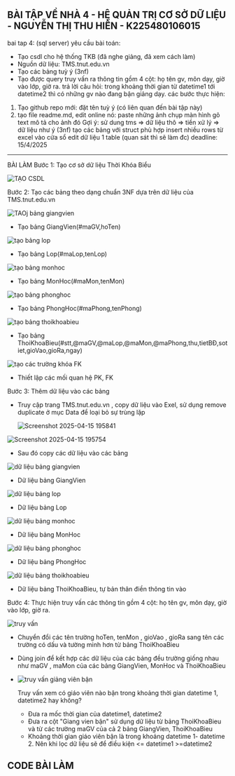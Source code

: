 BÀI TẬP VỀ NHÀ 4 - HỆ QUẢN TRỊ CƠ SỞ DỮ LIỆU - NGUYỄN THỊ THU HIỀN - K225480106015
------------------------------------------------------------------------------------
bai tap 4: (sql server)
yêu cầu bài toán:
 - Tạo csdl cho hệ thống TKB (đã nghe giảng, đã xem cách làm)
 - Nguồn dữ liệu: TMS.tnut.edu.vn
 - Tạo các bảng tuỳ ý (3nf)
 - Tạo được query truy vấn ra thông tin gồm 4 cột: họ tên gv, môn dạy, giờ vào lớp, giờ ra.
   trả lời câu hỏi: trong khoảng thời gian từ datetime1 tới datetime2 thì có những gv nào đang bận giảng dạy.
các bước thực hiện:
1. Tạo github repo mới: đặt tên tuỳ ý (có liên quan đến bài tập này)
2. tạo file readme.md, edit online nó:
   paste những ảnh chụp màn hình
   gõ text mô tả cho ảnh đó
Gợi ý:
  sử dung tms => dữ liệu thô => tiền xử lý => dữ liệu như ý (3nf)
  tạo các bảng với struct phù hợp
  insert nhiều rows từ excel vào cửa sổ edit dữ liệu 1 table (quan sát thì sẽ làm đc)
deadline: 15/4/2025
----------------------------------------------------------------------------------------
BÀI LÀM
Bước 1: Tạo cơ sở dữ liệu Thời Khóa Biểu

![TẠO CSDL](https://github.com/user-attachments/assets/1a5963a6-befe-40a6-a44d-63b61b71a5c2)

Bước 2: Tạo các bảng theo dạng chuẩn 3NF dựa trên dữ liệu của TMS.tnut.edu.vn 

![TAOj bảng giangvien](https://github.com/user-attachments/assets/a78bdc1f-3d7d-48a1-890d-eba3cdec7ed2)

- Tạo bảng GiangVien(#maGV,hoTen)
  
![tạo bảng lop](https://github.com/user-attachments/assets/435507d1-6863-46dc-b6e2-1a946add2ab8)

- Tạo bảng Lop(#maLop,tenLop)
  
![tạo bảng monhoc](https://github.com/user-attachments/assets/ad8c3cae-3f25-438d-b614-61b7a3a8d564)

- Tạo bảng MonHoc(#maMon,tenMon)
  
![tạo bảng phonghoc](https://github.com/user-attachments/assets/c3fa889c-6c99-4cdf-9f9a-c9d4f3d4fd62)

- Tạo bảng PhongHoc(#maPhong,tenPhong)
  
![tạo bảng thoikhoabieu](https://github.com/user-attachments/assets/50c4a974-6d94-4e78-ac49-7eef8f8900ff)

- Tạo bảng ThoiKhoaBieu(#stt,@maGV,@maLop,@maMon,@maPhong,thu,tietBĐ,sotiet,gioVao,gioRa,ngay)
  
![tạo các trường khóa FK](https://github.com/user-attachments/assets/aec4fea0-aa6f-423a-be34-852b6c18bee7)

- Thiết lập các mối quan hệ PK, FK
  
Bước 3: Thêm dữ liệu vào các bảng
- Truy cập trang TMS.tnut.edu.vn , copy dữ liệu vào Exel, sử dụng remove duplicate ở mục Data để loại bỏ sự trùng lặp

   ![Screenshot 2025-04-15 195841](https://github.com/user-attachments/assets/1043fa0e-2f92-41f1-933e-cde5c24ec7e6)

![Screenshot 2025-04-15 195754](https://github.com/user-attachments/assets/691877f2-c5f4-4b59-8b75-766e3b5baa16)

- Sau đó copy các dữ liệu vào các bảng
  
![dữ liệu bảng giangvien](https://github.com/user-attachments/assets/4f3bf13b-ed41-4df0-87d9-96a199771177)

- Dữ liệu bảng GiangVien
  
![dữ liệu bảng lop](https://github.com/user-attachments/assets/e3887920-081c-4688-af36-c74126a28dc3)

- Dữ liệu bảng Lop
  
![dữ liệu bảng monhoc](https://github.com/user-attachments/assets/0bf58c51-6186-48c2-9413-164d8845548a)

- Dữ liệu bảng MonHoc
  
![dữ liệu bảng phonghoc](https://github.com/user-attachments/assets/ea76e74b-22b1-4c95-9eed-3834aa13e3a2)

- Dữ liệu bảng PhongHoc
  
![dữ liệu bảng thoikhoabieu](https://github.com/user-attachments/assets/6e171610-125c-49cc-b6f1-f687eb34624d)

- Dữ liệu bảng ThoiKhoaBieu, tự bản thân điền thông tin vào

Bước 4: Thực hiện truy vấn các thông tin gồm 4 cột: họ tên gv, môn dạy, giờ vào lớp, giờ ra.

![truy vấn](https://github.com/user-attachments/assets/353208b1-2f4d-4efa-9852-6477e47b076f)

- Chuyển đổi các tên trường hoTen, tenMon , gioVao , gioRa sang tên các trường có dấu và tường minh hơn từ bảng ThoiKhoaBieu
- Dùng join để kết hợp các dữ liệu của các bảng đều trường giống nhau như maGV , maMon của các bảng GiangVien, MonHoc và ThoiKhoaBieu
  
- ![truy vấn giảng viên bận](https://github.com/user-attachments/assets/0150bcaf-c9ac-4b0f-b8a6-9e84ca3d2c59)
  
   Truy vấn xem có giáo viên nào bận trong khoảng thời gian datetime 1, datetime2 hay không?
  - Đưa ra mốc thời gian của datetime1, datetime2
  -  Đưa ra cột "Giang vien bận" sử dụng dữ liệu từ bảng ThoiKhoaBieu và từ các trường maGV của cả 2 bảng GiangVien, ThoiKhoaBieu
  -  Khoảng thời gian giáo viên bận là trong khoảng datetime 1- datetime 2. Nên khi lọc dữ liệu sẽ để điều kiện <= datetime1 >=datetime2

CODE BÀI LÀM   
------------------------------------------------------------------









































